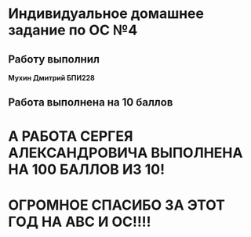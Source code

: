 # Индивидуальное домашнее задание по ОС №4

## Работу выполнил
__Мухин Дмитрий БПИ228__

## Работа выполнена на 10 баллов

# А РАБОТА СЕРГЕЯ АЛЕКСАНДРОВИЧА ВЫПОЛНЕНА НА 100 БАЛЛОВ ИЗ 10!
# ОГРОМНОЕ СПАСИБО ЗА ЭТОТ ГОД НА АВС И ОС!!!!
